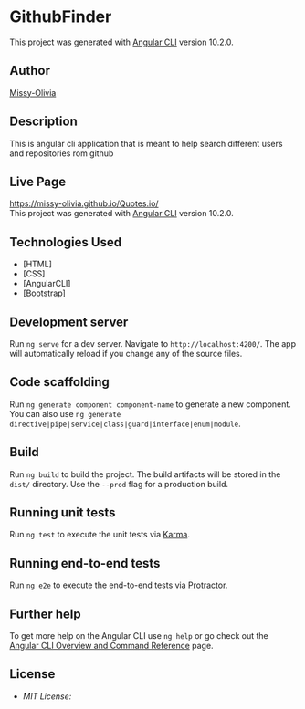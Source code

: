 # GithubFinder

This project was generated with [Angular CLI](https://github.com/angular/angular-cli) version 10.2.0.
## Author

[Missy-Olivia ](https://github.com/Missy-Olivia)

## Description

This is angular cli application that is meant to help search different users and repositories rom github

## Live Page 
https://missy-olivia.github.io/Quotes.io/ <br>
This project was generated with [Angular CLI](https://github.com/angular/angular-cli) version 10.2.0.
## Technologies Used

* [HTML]
* [CSS]
* [AngularCLI]
* [Bootstrap]
## Development server

Run `ng serve` for a dev server. Navigate to `http://localhost:4200/`. The app will automatically reload if you change any of the source files.

## Code scaffolding

Run `ng generate component component-name` to generate a new component. You can also use `ng generate directive|pipe|service|class|guard|interface|enum|module`.

## Build

Run `ng build` to build the project. The build artifacts will be stored in the `dist/` directory. Use the `--prod` flag for a production build.

## Running unit tests

Run `ng test` to execute the unit tests via [Karma](https://karma-runner.github.io).

## Running end-to-end tests

Run `ng e2e` to execute the end-to-end tests via [Protractor](http://www.protractortest.org/).

## Further help

To get more help on the Angular CLI use `ng help` or go check out the [Angular CLI Overview and Command Reference](https://angular.io/cli) page.
## License
* *MIT License:*